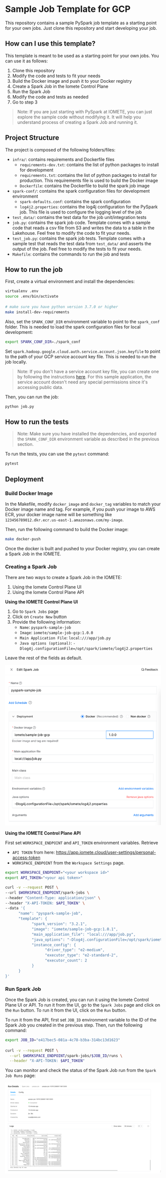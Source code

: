 # Sample Job Template for GCP

This repository contains a sample PySpark job template as a starting point for your own jobs. Just clone this repository and start developing your job.

## How can I use this template?

This template is meant to be used as a starting point for your own jobs. You can use it as follows:

1. Clone this repository
2. Modify the code and tests to fit your needs
3. Build the Docker image and push it to your Docker registry
4. Create a Spark Job in the Iomete Control Plane
5. Run the Spark Job
6. Modify the code and tests as needed
7. Go to step 3

> Note: If you are just starting with PySpark at IOMETE, you can just explore the sample code without modifying it. 
> It will help you understand process of creating a Spark Job and running it.


## Project Structure

The project is composed of the following folders/files:
- `infra/`: contains requirements and Dockerfile files  
  - `requirements-dev.txt`: contains the list of python packages to install for development
  - `requirements.txt`: contains the list of python packages to install for production. This requirements file is used to build the Docker image
  - `Dockerfile`: contains the Dockerfile to build the spark job image
- `spark-conf/`: contains the spark configuration files for development environment
  - `spark-defaults.conf`: contains the spark configuration
  - `log4j2.properties`: contains the log4j configuration for the PySpark job. This file is used to configure the logging level of the job
- `test_data/`: contains the test data for the job unit/integration tests
- `job.py`: contains the spark job code. Template comes with a sample code that reads a csv file from S3 and writes the data to a table in the Lakehouse. Feel free to modify the code to fit your needs.
- `test_job.py`: contains the spark job tests. Template comes with a sample test that reads the test data from `test_data/` and asserts the output of the job. Feel free to modify the tests to fit your needs.
- `Makefile`: contains the commands to run the job and tests

## How to run the job

First, create a virtual environment and install the dependencies:

```bash
virtualenv .env
source .env/bin/activate

# make sure you have python version 3.7.0 or higher
make install-dev-requirements
```

Also, set the `SPARK_CONF_DIR` environment variable to point to the `spark_conf` folder. This is needed to load the spark configuration files for local development:
```bash
export SPARK_CONF_DIR=./spark_conf
```

Set `spark.hadoop.google.cloud.auth.service.account.json.keyfile` to point to the path of your GCP service account key file. This is needed to run the job locally. 

> Note: If you don't have a service account key file, you can create one by following the instructions [here](https://cloud.google.com/iam/docs/creating-managing-service-account-keys). For this sample application, the service account doesn't need any special permissions since it's accessing public data.

Then, you can run the job:

```bash
python job.py
```

## How to run the tests

> Note: Make sure you have installed the dependencies, and exported the `SPARK_CONF_DIR` environment variable as described in the previous section.

To run the tests, you can use the `pytest` command:
```bash
pytest
```

## Deployment

### Build Docker Image

In the Makefile, modify `docker_image` and `docker_tag` variables to match your Docker image name and tag. 
For example, if you push your image to AWS ECR, your docker image name will be something like `123456789012.dkr.ecr.us-east-1.amazonaws.com/my-image`.

Then, run the following command to build the Docker image:

```bash
make docker-push
```

Once the docker is built and pushed to your Docker registry, you can create a Spark Job in the IOMETE.


### Creating a Spark Job

There are two ways to create a Spark Job in the IOMETE:
1. Using the Iomete Control Plane UI
2. Using the Iomete Control Plane API

**Using the IOMETE Control Plane UI**

1. Go to `Spark Jobs` page
2. Click on `Create New` button
3. Provide the following information:
   - `Name`: `pyspark-sample-job`
   - `Image`: `iomete/sample-job-gcp:1.0.0`
   - `Main Application File`: `local:///app/job.py`
   - `Java options (optional)`: `-Dlog4j.configurationFile=/opt/spark/iomete/log4j2.properties`

Leave the rest of the fields as default.

![Spark Job Application Details](doc/images/spark-job-app-details.png)


**Using the IOMETE Control Plane API**


First set `WORKSPACE_ENDPOINT` and `API_TOKEN` environment variables. Retrieve 
- `API TOKEN` from here: https://app.iomete.cloud/user-settings/personal-access-token
- `WORKSPACE_ENDPOINT` from the `Workspace Settings` page.

```bash
export WORKSPACE_ENDPOINT="<your workspace id>"
export API_TOKEN="<your api token>"
```

```bash
curl -v --request POST \
--url $WORKSPACE_ENDPOINT/spark-jobs \
--header "Content-Type: application/json" \
--header "X-API-TOKEN: $API_TOKEN" \
--data '{
      "name": "pyspark-sample-job",
      "template": {
            "spark_version": "3.2.1",
            "image": "iomete/sample-job-gcp:1.0.1",
            "main_application_file": "local:///app/job.py",
            "java_options": "-Dlog4j.configurationFile=/opt/spark/iomete/log4j2.properties",
            "instance_config": {
                  "driver_type": "e2-medium",
                  "executor_type": "e2-standard-2",
                  "executor_count": 2
            }
      }
}'
``` 

### Run Spark Job

Once the Spark Job is created, you can run it using the Iomete Control Plane UI or API. To run it from the UI, go to the `Spark Jobs` page and click on the `Run` button. 
To run it from the UI, click on the `Run` button.

To run it from the API, first set `JOB_ID` environment variable to the ID of the Spark Job you created in the previous step. Then, run the following command:

```bash
export JOB_ID="e417bec5-081a-4c78-b3ba-314bc13d1623"

curl -v --request POST \
  --url $WORKSPACE_ENDPOINT/spark-jobs/$JOB_ID/runs \
  --header "X-API-TOKEN: $API_TOKEN"
```

You can monitor and check the status of the Spark Job run from the `Spark Job Runs` page:

![Spark Job Run Details](doc/images/spark-job-run-result.png)






